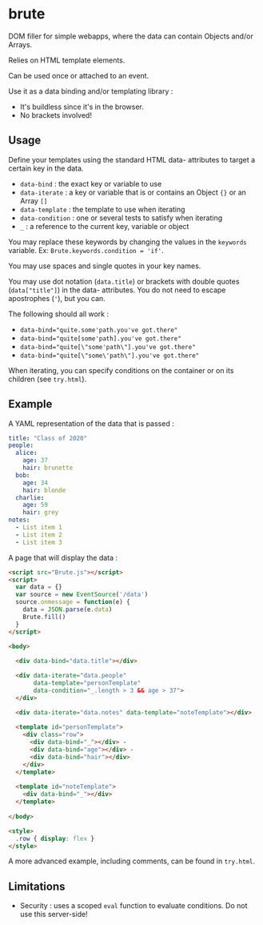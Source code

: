 # brute

DOM filler for simple webapps, where the data can contain Objects and/or Arrays.

Relies on HTML template elements.

Can be used once or attached to an event.

Use it as a data binding and/or templating library :
- It's buildless since it's in the browser.
- No brackets involved!

## Usage

Define your templates using the standard HTML data- attributes to target a certain key in the data.

- `data-bind` : the exact key or variable to use
- `data-iterate` : a key or variable that is or contains an Object `{}` or an Array `[]`
- `data-template` : the template to use when iterating
- `data-condition` : one or several tests to satisfy when iterating
- `_` : a reference to the current key, variable or object

You may replace these keywords by changing the values in the `keywords` variable. Ex: `Brute.keywords.condition = 'if'`.

You may use spaces and single quotes in your key names.

You may use dot notation (`data.title`) or brackets with double quotes (`data["title"]`) in the data- attributes. You do not need to escape apostrophes (`'`), but you can.

The following should all work :

- `data-bind="quite.some'path.you've got.there"`
- `data-bind="quite[some'path].you've got.there"`
- `data-bind="quite[\"some'path\"].you've got.there"`
- `data-bind="quite[\"some\'path\"].you've got.there"`

When iterating, you can specify conditions on the container or on its children (see `try.html`).

## Example

A YAML representation of the data that is passed :

```yaml
title: "Class of 2020"
people:
  alice:
    age: 37
    hair: brunette
  bob:
    age: 34
    hair: blonde
  charlie:
    age: 59
    hair: grey
notes:
  - List item 1
  - List item 2
  - List item 3
```

A page that will display the data :

```html
<script src="Brute.js"></script>
<script>
  var data = {}
  var source = new EventSource('/data')
  source.onmessage = function(e) {
    data = JSON.parse(e.data)
    Brute.fill()
  }
</script>

<body>
  
  <div data-bind="data.title"></div>

  <div data-iterate="data.people"
       data-template="personTemplate"
       data-condition="_.length > 3 && age > 37">
  </div>

  <div data-iterate="data.notes" data-template="noteTemplate"></div>
  
  <template id="personTemplate">
    <div class="row">
      <div data-bind="_"></div> - 
      <div data-bind="age"></div> - 
      <div data-bind="hair"></div>
    </div>
  </template>
  
  <template id="noteTemplate">
    <div data-bind="_"></div>
  </template>
  
</body>

<style>
  .row { display: flex }
</style>
```

A more advanced example, including comments, can be found in `try.html`.

## Limitations

- Security : uses a scoped `eval` function to evaluate conditions. Do not use this server-side!
